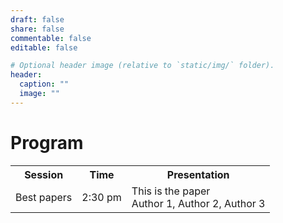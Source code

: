 ```yaml
---
draft: false
share: false
commentable: false
editable: false

# Optional header image (relative to `static/img/` folder).
header:
  caption: ""
  image: ""
---
```


# Program

<table style="width:100%">
  <tr>
    <th>Session</th>
    <th>Time</th>
    <th>Presentation</th>
  </tr>
  <tr>
    <td>Best papers</td>
    <td>2:30 pm</td>
    <td>This is the paper<br>
        Author 1, Author 2, Author 3
    </td>
  </tr>
</table>